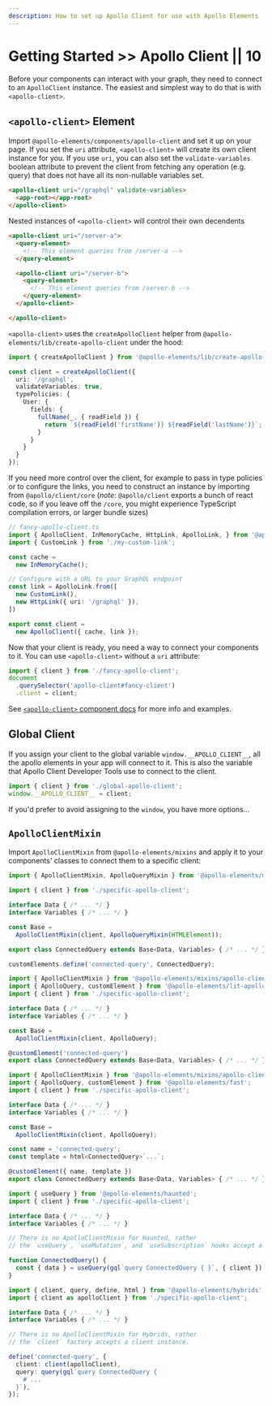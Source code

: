 ```yaml
---
description: How to set up Apollo Client for use with Apollo Elements
---
```


# Getting Started >> Apollo Client || 10

Before your components can interact with your graph, they need to connect to an `ApolloClient` instance. The easiest and simplest way to do that is with `<apollo-client>`.

## `<apollo-client>` Element

Import `@apollo-elements/components/apollo-client` and set it up on your page. If you set the `uri` attribute, `<apollo-client>` will create its own client instance for you. If you use `uri`, you can also set the `validate-variables` boolean attribute to prevent the client from fetching any operation (e.g. query) that does not have all its non-nullable variables set.

```html copy
<apollo-client uri="/graphql" validate-variables>
  <app-root></app-root>
</apollo-client>
```

Nested instances of `<apollo-client>` will control their own decendents

```html copy
<apollo-client uri="/server-a">
  <query-element>
    <!-- This element queries from /server-a -->
  </query-element>

  <apollo-client uri="/server-b">
    <query-element>
      <!-- This element queries from /server-b -->
    </query-element>
  </apollo-client>

</apollo-client>
```

`<apollo-client>` uses the `createApolloClient` helper from `@apollo-elements/lib/create-apollo-client` under the hood:

```ts copy
import { createApolloClient } from '@apollo-elements/lib/create-apollo-client';

const client = createApolloClient({
  uri: '/graphql',
  validateVariables: true,
  typePolicies: {
    User: {
      fields: {
        fullName(_, { readField }) {
          return `${readField('firstName')} ${readField('lastName')}`;
        }
      }
    }
  }
});
```

If you need more control over the client, for example to pass in type policies or to configure the links, you need to construct an instance by importing from `@apollo/client/core` (*note*: `@apollo/client` exports a bunch of react code, so if you leave off the `/core`, you might experience TypeScript compilation errors, or larger bundle sizes)

```ts copy
// fancy-apollo-client.ts
import { ApolloClient, InMemoryCache, HttpLink, ApolloLink, } from '@apollo/client/core';
import { CustomLink } from './my-custom-link';

const cache =
  new InMemoryCache();

// Configure with a URL to your GraphQL endpoint
const link = ApolloLink.from([
  new CustomLink(),
  new HttpLink({ uri: '/graphql' }),
])

export const client =
  new ApolloClient({ cache, link });
```

Now that your client is ready, you need a way to connect your components to it. You can use `<apollo-client>` without a `uri` attribute:

```ts copy
import { client } from './fancy-apollo-client';
document
  .querySelector('apollo-client#fancy-client')
  .client = client;
```

See [`<apollo-client>` component docs](/api/components/apollo-client/) for more info and examples.

## Global Client

If you assign your client to the global variable `window.__APOLLO_CLIENT__`, all the apollo elements in your app will connect to it. This is also the variable that Apollo Client Developer Tools use to connect to the client.

```ts copy
import { client } from './global-apollo-client';
window.__APOLLO_CLIENT__ = client;
```

If you'd prefer to avoid assigning to the `window`, you have more options...

## `ApolloClientMixin`

Import `ApolloClientMixin` from `@apollo-elements/mixins` and apply it to your components' classes to connect them to a specific client:

<code-tabs collection="libraries">

  ```ts tab mixins
  import { ApolloClientMixin, ApolloQueryMixin } from '@apollo-elements/mixins';

  import { client } from './specific-apollo-client';

  interface Data { /* ... */ }
  interface Variables { /* ... */ }

  const Base =
    ApolloClientMixin(client, ApolloQueryMixin(HTMLElement));

  export class ConnectedQuery extends Base<Data, Variables> { /* ... */ }

  customElements.define('connected-query', ConnectedQuery);
  ```

  ```ts tab lit
  import { ApolloClientMixin } from '@apollo-elements/mixins/apollo-client-mixin';
  import { ApolloQuery, customElement } from '@apollo-elements/lit-apollo';
  import { client } from './specific-apollo-client';

  interface Data { /* ... */ }
  interface Variables { /* ... */ }

  const Base =
    ApolloClientMixin(client, ApolloQuery);

  @customElement('connected-query')
  export class ConnectedQuery extends Base<Data, Variables> { /* ... */ }
  ```

  ```ts tab fast
  import { ApolloClientMixin } from '@apollo-elements/mixins/apollo-client-mixin';
  import { ApolloQuery, customElement } from '@apollo-elements/fast';
  import { client } from './specific-apollo-client';

  interface Data { /* ... */ }
  interface Variables { /* ... */ }

  const Base =
    ApolloClientMixin(client, ApolloQuery);

  const name = 'connected-query';
  const template = html<ConnectedQuery>`...`;

  @customElement({ name, template })
  export class ConnectedQuery extends Base<Data, Variables> { /* ... */ }
  ```

  ```ts tab haunted
  import { useQuery } from '@apollo-elements/haunted';
  import { client } from './specific-apollo-client';

  interface Data { /* ... */ }
  interface Variables { /* ... */ }

  // There is no ApolloClientMixin for Haunted, rather
  // the `useQuery`, `useMutation`, and `useSubscription` hooks accept a client option.

  function ConnectedQuery() {
    const { data } = useQuery(gql`query ConnectedQuery { }`, { client });
  }
  ```

  ```ts tab hybrids
  import { client, query, define, html } from '@apollo-elements/hybrids';
  import { client as apolloClient } from './specific-apollo-client';

  interface Data { /* ... */ }
  interface Variables { /* ... */ }

  // There is no ApolloClientMixin for Hybrids, rather
  // the `client` factory accepts a client instance.

  define('connected-query', {
    client: client(apolloClient),
    query: query(gql`query ConnectedQuery {
      # ...
    }`),
  });
  ```

</code-tabs>
